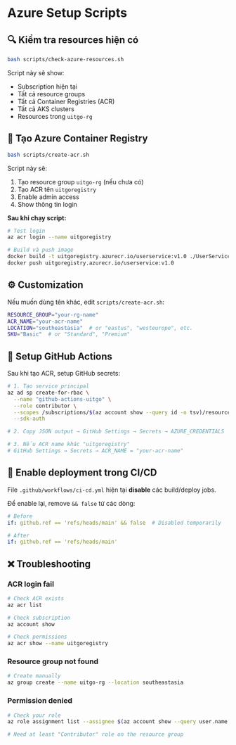 # Azure Setup Scripts

## 🔍 Kiểm tra resources hiện có

```bash
bash scripts/check-azure-resources.sh
```

Script này sẽ show:
- Subscription hiện tại
- Tất cả resource groups
- Tất cả Container Registries (ACR)
- Tất cả AKS clusters
- Resources trong `uitgo-rg`

## 🚀 Tạo Azure Container Registry

```bash
bash scripts/create-acr.sh
```

Script này sẽ:
1. Tạo resource group `uitgo-rg` (nếu chưa có)
2. Tạo ACR tên `uitgoregistry`
3. Enable admin access
4. Show thông tin login

**Sau khi chạy script:**
```bash
# Test login
az acr login --name uitgoregistry

# Build và push image
docker build -t uitgoregistry.azurecr.io/userservice:v1.0 ./UserService
docker push uitgoregistry.azurecr.io/userservice:v1.0
```

## ⚙️ Customization

Nếu muốn dùng tên khác, edit `scripts/create-acr.sh`:

```bash
RESOURCE_GROUP="your-rg-name"
ACR_NAME="your-acr-name"
LOCATION="southeastasia"  # or "eastus", "westeurope", etc.
SKU="Basic"  # or "Standard", "Premium"
```

## 🔐 Setup GitHub Actions

Sau khi tạo ACR, setup GitHub secrets:

```bash
# 1. Tạo service principal
az ad sp create-for-rbac \
  --name "github-actions-uitgo" \
  --role contributor \
  --scopes /subscriptions/$(az account show --query id -o tsv)/resourceGroups/uitgo-rg \
  --sdk-auth

# 2. Copy JSON output → GitHub Settings → Secrets → AZURE_CREDENTIALS

# 3. Nếu ACR name khác "uitgoregistry"
# GitHub Settings → Secrets → ACR_NAME = "your-acr-name"
```

## 🎯 Enable deployment trong CI/CD

File `.github/workflows/ci-cd.yml` hiện tại **disable** các build/deploy jobs.

Để enable lại, remove `&& false` từ các dòng:

```yaml
# Before
if: github.ref == 'refs/heads/main' && false  # Disabled temporarily

# After
if: github.ref == 'refs/heads/main'
```

## ❌ Troubleshooting

### ACR login fail
```bash
# Check ACR exists
az acr list

# Check subscription
az account show

# Check permissions
az acr show --name uitgoregistry
```

### Resource group not found
```bash
# Create manually
az group create --name uitgo-rg --location southeastasia
```

### Permission denied
```bash
# Check your role
az role assignment list --assignee $(az account show --query user.name -o tsv)

# Need at least "Contributor" role on the resource group
```
